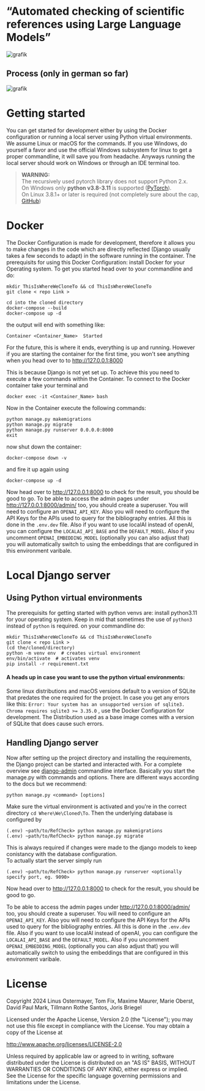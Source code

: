 # “Automated checking of scientific references using Large Language Models”

![grafik](https://github.com/TRotheSantos/refCheck/assets/124930266/ffea4dc7-f66b-44f3-8c1f-d16485f5bdf8)



## Process (only in german so far)
![grafik](https://github.com/TRotheSantos/refCheck/assets/124930266/cbb4cfb6-c33a-405f-8075-c495fb8181f9)



# Getting started
You can get started for development either by using the Docker configuration or running a local server using Python virtual environments. We assume Linux or macOS for the commands. If you use Windows, do yourself a favor and use the official Windows subsystem for linux to get a proper commandline, it will save you from headache. Anyways running the local server should work on Windows or through an IDE terminal too.

> **WARNING:**<br>
> The recursively used pytorch library does not support Python 2.x.<br>
> On Windows only **python v3.8-3.11** is supported ([PyTorch](https://pytorch.org/get-started/locally/#windows-python)).<br>
> On Linux 3.8.1+ or later is required (not completely sure about the cap, [GitHub](https://github.com/pytorch/pytorch#from-source)) 

# Docker

The Docker Configuration is made for development, therefore it  allows you to make changes in the code which are directly reflected (Django usually takes a few seconds to adapt) in the software running in the container. 
The prerequisits for using this Docker Configuration: install Docker for your Operating system. 
To get you started head over to your commandline and do:

```
mkdir ThisIsWhereWeCloneTo && cd ThisIsWhereWeCloneTo
git clone < repo Link >

cd into the cloned directory
docker-compose --build
docker-compose up -d
```
the output will end with something like:
                                                                                                            
    Container <Container_Name>  Started 

For the future, this is where it ends, everything is up and running. However
if you are starting the container for the first time, you won't see anything when you head over to to http://127.0.0.1:8000

This is because Django is not yet set up. To achieve this you need to execute a few commands within the Container. To connect to the Docker container take your terminal and 

    docker exec -it <Container_Name> bash

Now in the Container execute the following commands:

    python manage.py makemigrations
    python manage.py migrate
    python manage.py runserver 0.0.0.0:8000
    exit

now shut down the container:

    docker-compose down -v 

and fire it up again using

    docker-compose up -d

Now head over to http://127.0.0.1:8000 to check for the result, you should be good to go.
To be able to access the admin pages under http://127.0.0.1:8000/admin/ too, you should create a superuser.
You will need to configure an `OPENAI_API_KEY`. Also you will need to configure the API Keys for the APIs used to query for the bibliography entries. All this is done in the `.env.dev` file. Also if you want to use localAI instead of openAI, you can configure the `LOCALAI_API_BASE` and the `DEFAULT_MODEL`. Also if you uncomment `OPENAI_EMBEDDING_MODEL` (optionally you can also adjust that) you will automatically switch to using the embeddings that are configured in this environment varibale.


# Local Django server
## Using Python virtual environments
The prerequisits for getting started with python venvs are:
install python3.11 for your operating system. Keep in mid that sometimes the use of `python3` instead of `python` is required.
on your commandline do:

    mkdir ThisIsWhereWeCloneTo && cd ThisIsWhereWeCloneTo
    git clone < repo Link >
    (cd the/cloned/directory)
    python -m venv env  # creates virtual environment
    env/bin/activate  # activates venv
    pip install -r requirement.txt

#### A heads up in case you want to use the python virtual environments:
Some linux distributions and macOS versions default to a version of SQLite that predates the one required for the project. In case you get any errors like this: `Error: Your system has an unsupported version of sqlite3. Chroma requires sqlite3 >= 3.35.0` , use the Docker Configuration for development. The Distribution used as a base image comes with a version of SQLite that does cause such errors.

## Handling Django server

Now after setting up the project directory and installing the requirements, the Django project can be started and interacted with. For a complete overview see [django-admin](https://docs.djangoproject.com/en/5.0/ref/django-admin/) commandline interface.
Basically you start the manage.py with commands and options. There are different ways according to the docs but we recommend:

    python manage.py <command> [options]

Make sure the virtual environment is activated and you're in the correct directory `cd Where\We\Cloned\To`. Then the underlying database is configured by

    (.env) ~path/to/RefCheck> python manage.py makemigrations
    (.env) ~path/to/RefCheck> python manage.py migrate
This is always required if changes were made to the django models to keep conistancy with the database configuration.<br>
To actually start the server simply run

    (.env) ~path/to/RefCheck> python manage.py runserver <optionally specify port, eg. 9090>
Now head over to http://127.0.0.1:8000 to check for the result, you should be good to go.

To be able to access the admin pages under http://127.0.0.1:8000/admin/ too, you should create a superuser.
You will need to configure an `OPENAI_API_KEY`. Also you will need to configure the API Keys for the APIs used to query for the bibliography entries. All this is done in the `.env.dev` file. Also if you want to use localAI instead of openAI, you can configure the `LOCALAI_API_BASE` and the `DEFAULT_MODEL`. Also if you uncomment `OPENAI_EMBEDDING_MODEL` (optionally you can also adjust that) you will automatically switch to using the embeddings that are configured in this environment varibale.


# License
 Copyright 2024 Linus Ostermayer, Tom Fix, Maxime Maurer, Marie Oberst, David Paul Mark, Tillmann Rothe Santos, Joris Briegel
 
Licensed under the Apache License, Version 2.0 (the "License");
you may not use this file except in compliance with the License.
You may obtain a copy of the License at

   http://www.apache.org/licenses/LICENSE-2.0

Unless required by applicable law or agreed to in writing, software distributed under the License is distributed on an "AS IS" BASIS, WITHOUT WARRANTIES OR CONDITIONS OF ANY KIND, either express or implied.
 See the License for the specific language governing permissions and
limitations under the License.
